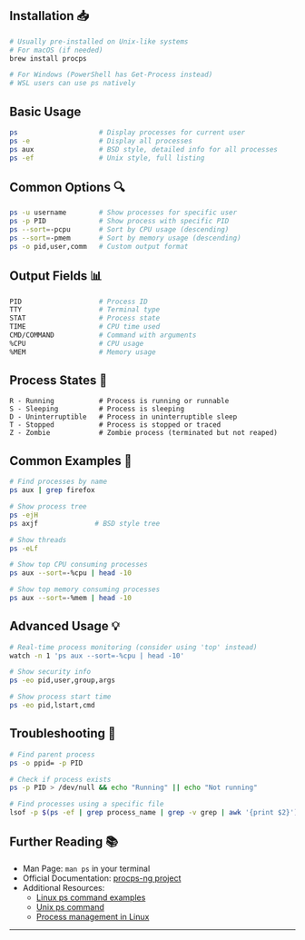
## Installation 📥
```bash
# Usually pre-installed on Unix-like systems
# For macOS (if needed)
brew install procps

# For Windows (PowerShell has Get-Process instead)
# WSL users can use ps natively
```

## Basic Usage
```bash
ps                    # Display processes for current user
ps -e                 # Display all processes
ps aux                # BSD style, detailed info for all processes
ps -ef                # Unix style, full listing
```

## Common Options 🔍
```bash
ps -u username        # Show processes for specific user
ps -p PID             # Show process with specific PID
ps --sort=-pcpu       # Sort by CPU usage (descending)
ps --sort=-pmem       # Sort by memory usage (descending)
ps -o pid,user,comm   # Custom output format
```

## Output Fields 📊
```bash
PID                   # Process ID
TTY                   # Terminal type
STAT                  # Process state
TIME                  # CPU time used
CMD/COMMAND           # Command with arguments
%CPU                  # CPU usage
%MEM                  # Memory usage
```

## Process States 🚦
```
R - Running           # Process is running or runnable
S - Sleeping          # Process is sleeping
D - Uninterruptible   # Process in uninterruptible sleep
T - Stopped           # Process is stopped or traced
Z - Zombie            # Zombie process (terminated but not reaped)
```

## Common Examples 🚀
```bash
# Find processes by name
ps aux | grep firefox

# Show process tree
ps -ejH
ps axjf              # BSD style tree

# Show threads
ps -eLf

# Show top CPU consuming processes
ps aux --sort=-%cpu | head -10

# Show top memory consuming processes
ps aux --sort=-%mem | head -10
```

## Advanced Usage 💡
```bash
# Real-time process monitoring (consider using 'top' instead)
watch -n 1 'ps aux --sort=-%cpu | head -10'

# Show security info
ps -eo pid,user,group,args

# Show process start time
ps -eo pid,lstart,cmd
```

## Troubleshooting 🔧
```bash
# Find parent process
ps -o ppid= -p PID

# Check if process exists
ps -p PID > /dev/null && echo "Running" || echo "Not running"

# Find processes using a specific file
lsof -p $(ps -ef | grep process_name | grep -v grep | awk '{print $2}')
```

## Further Reading 📚
- Man Page: `man ps` in your terminal
- Official Documentation: [procps-ng project](https://gitlab.com/procps-ng/procps)
- Additional Resources:
  - [Linux ps command examples](https://www.tecmint.com/ps-command-examples-for-linux-process-monitoring/)
  - [Unix ps command](https://www.computerhope.com/unix/ups.htm)
  - [Process management in Linux](https://www.linuxjournal.com/article/10607)

---